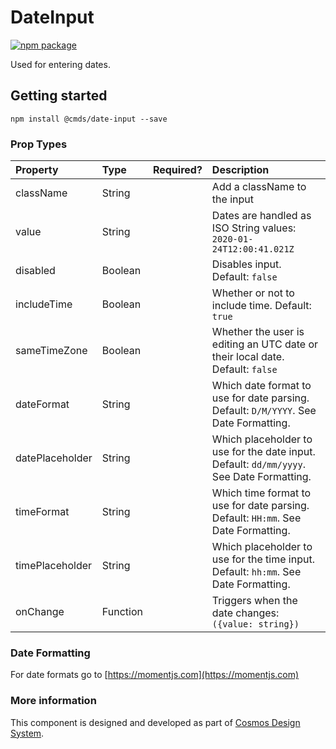 # DateInput

[![npm package][npm-badge]][npm]

Used for entering dates.

## Getting started

````
npm install @cmds/date-input --save
````

### Prop Types

| Property | Type | Required? | Description |
|:---|:---|:---:|:---|
| className | String |  | Add a className to the input |
| value | String | | Dates are handled as ISO String values: `2020-01-24T12:00:41.021Z` |
| disabled | Boolean |  | Disables input. Default: `false` |
| includeTime | Boolean |  | Whether or not to include time. Default: `true` |
| sameTimeZone | Boolean |  | Whether the user is editing an UTC date or their local date. Default: `false` |
| dateFormat | String |  | Which date format to use for date parsing. Default: `D/M/YYYY`. See Date Formatting.  |
| datePlaceholder | String |  | Which placeholder to use for the date input. Default: `dd/mm/yyyy`. See Date Formatting. |
| timeFormat | String | | Which time format to use for date parsing. Default: `HH:mm`. See Date Formatting. |
| timePlaceholder | String |  | Which placeholder to use for the time input. Default: `hh:mm`. See Date Formatting. |
| onChange | Function |  | Triggers when the date changes: `({value: string})` |

### Date Formatting

For date formats go to [https://momentjs.com](https://momentjs.com)

### More information

This component is designed and developed as part of [Cosmos Design System][cmds]. 

[cmds]: https://github.com/entercosmos/cosmos
[npm-badge]: https://img.shields.io/npm/v/@cmds/date-input.svg
[npm]: https://www.npmjs.org/package/@cmds/date-input
